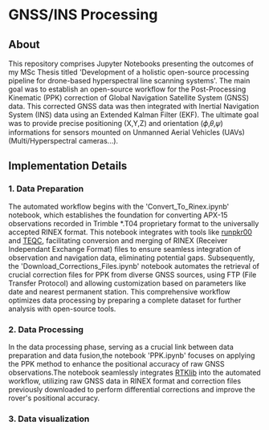 # GNSS/INS Processing

## About

This repository comprises Jupyter Notebooks presenting the outcomes of my MSc Thesis titled 'Development of a holistic open-source processing pipeline for drone-based hyperspectral line scanning systems'. The main goal was to establish an open-source workflow for the Post-Processing Kinematic (PPK) correction of Global Navigation Satellite System (GNSS) data. This corrected GNSS data was then integrated with Inertial Navigation System (INS) data using an Extended Kalman Filter (EKF). The ultimate goal was to provide precise positioning (X,Y,Z) and orientation (𝜙,𝜃,𝜓) informations for sensors mounted on Unmanned Aerial Vehicles (UAVs) (Multi/Hyperspectral cameras...).

## Implementation Details
### 1. Data Preparation
The automated workflow begins with the 'Convert_To_Rinex.ipynb' notebook, which establishes the foundation for converting APX-15 observations recorded in Trimble *.T04 proprietary format to the universally accepted RINEX format. This notebook integrates with tools like [runpkr00](https://kb.unavco.org/article/trimble-runpkr00-latest-versions-744.html) and [TEQC](https://www.unavco.org/software/data-processing/teqc/teqc.html), facilitating conversion and merging of RINEX (Receiver Independant Exchange Format) files to ensure seamless integration of observation and navigation data, eliminating potential gaps. Subsequently, the 'Download_Corrections_Files.ipynb' notebook automates the retrieval of crucial correction files for PPK from diverse GNSS sources, using FTP (File Transfer Protocol) and allowing customization based on parameters like date and nearest permanent station. This comprehensive workflow optimizes data processing by preparing a complete dataset for further analysis with open-source tools.
### 2. Data Processing
In the data processing phase, serving as a crucial link between data preparation and data fusion,the notebook 'PPK.ipynb' focuses on applying the PPK method to enhance the positional accuracy of raw GNSS observations.The notebook seamlessly integrates [RTKlib](https://www.rtklib.com/) into the automated workflow, utilizing raw GNSS data in RINEX format and correction files previously downloaded to perform differential corrections and improve the rover's positional accuracy.
### 3. Data visualization


